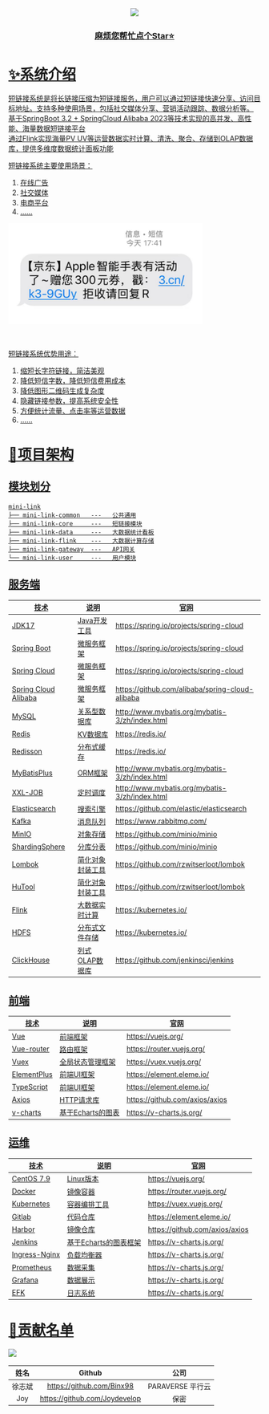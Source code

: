 <div align="center">
    <a href="https://github.com/Binx98/mini-link"><img src="https://img.shields.io/badge/后端-项目地址-yellow.svg?style=plasticr"></a>
    <a href="" target="_blank">
    <br>
    <h3>麻烦您帮忙点个Star⭐</h3>
</div>

# ✨系统介绍

短链接系统是将长链接压缩为短链接服务，用户可以通过短链接快速分享、访问目标地址。支持多种使用场景，包括社交媒体分享、营销活动跟踪、数据分析等。
<br>
基于SpringBoot 3.2 + SpringCloud Alibaba 2023等技术实现的高并发、高性能、海量数据短链接平台
<br>
通过Flink实现海量PV UV等运营数据实时计算、清洗、聚合、存储到OLAP数据库，提供多维度数据统计面板功能
<br>

短链接系统主要使用场景：

1. 在线广告
2. 社交媒体
3. 电商平台
4. ......

![img.png](docs/images/短信.png)

<br>

短链接系统优势用途：

1. 缩短长字符链接，简洁美观
2. 降低短信字数，降低短信费用成本
3. 降低图形二维码生成复杂度
4. 隐藏链接参数，提高系统安全性
5. 方便统计流量、点击率等运营数据
6. ......

# 🚀项目架构

## 模块划分

```
mini-link
├── mini-link-common   ---   公共通用
├── mini-link-core     ---   短链接模块
├── mini-link-data     ---   大数据统计看板
├── mini-link-flink    ---   大数据计算存储
├── mini-link-gateway  ---   API网关
└── mini-link-user     ---   用户模块
```

## 服务端

| 技术                   | 说明        | 官网                                              |
|----------------------|-----------|-------------------------------------------------|
| JDK17                | Java开发工具  | https://spring.io/projects/spring-cloud         |
| Spring Boot          | 微服务框架     | https://spring.io/projects/spring-cloud         |
| Spring Cloud         | 微服务框架     | https://spring.io/projects/spring-cloud         |
| Spring Cloud Alibaba | 微服务框架     | https://github.com/alibaba/spring-cloud-alibaba |
| MySQL                | 关系型数据库    | http://www.mybatis.org/mybatis-3/zh/index.html  |
| Redis                | KV数据库     | https://redis.io/                               |
| Redisson             | 分布式缓存     | https://redis.io/                               |
| MyBatisPlus          | ORM框架     | http://www.mybatis.org/mybatis-3/zh/index.html  |
| XXL-JOB              | 定时调度      | http://www.mybatis.org/mybatis-3/zh/index.html  |
| Elasticsearch        | 搜索引擎      | https://github.com/elastic/elasticsearch        |
| Kafka                | 消息队列      | https://www.rabbitmq.com/                       |
| MinIO                | 对象存储      | https://github.com/minio/minio                  |
| ShardingSphere       | 分库分表      | https://github.com/minio/minio                  |
| Lombok               | 简化对象封装工具  | https://github.com/rzwitserloot/lombok          |
| HuTool               | 简化对象封装工具  | https://github.com/rzwitserloot/lombok          |
| Flink                | 大数据实时计算   | https://kubernetes.io/                          |
| HDFS                 | 分布式文件存储   | https://kubernetes.io/                          |
| ClickHouse           | 列式OLAP数据库 | https://github.com/jenkinsci/jenkins            |

## 前端

| 技术          | 说明           | 官网                             |
|-------------|--------------|--------------------------------|
| Vue         | 前端框架         | https://vuejs.org/             |
| Vue-router  | 路由框架         | https://router.vuejs.org/      |
| Vuex        | 全局状态管理框架     | https://vuex.vuejs.org/        |
| ElementPlus | 前端UI框架       | https://element.eleme.io/      |
| TypeScript  | 前端UI框架       | https://element.eleme.io/      |
| Axios       | HTTP请求库      | https://github.com/axios/axios |
| v-charts    | 基于Echarts的图表 | https://v-charts.js.org/       |

## 运维

| 技术            | 说明             | 官网                             |
|---------------|----------------|--------------------------------|
| CentOS 7.9    | Linux版本        | https://vuejs.org/             |
| Docker        | 镜像容器           | https://router.vuejs.org/      |
| Kubernetes    | 容器编排工具         | https://vuex.vuejs.org/        |
| Gitlab        | 代码仓库           | https://element.eleme.io/      |
| Harbor        | 镜像仓库           | https://github.com/axios/axios |
| Jenkins       | 基于Echarts的图表框架 | https://v-charts.js.org/       |
| Ingress-Nginx | 负载均衡器          | https://v-charts.js.org/       |
| Prometheus    | 数据采集           | https://v-charts.js.org/       |
| Grafana       | 数据展示           | https://v-charts.js.org/       |
| EFK           | 日志系统           | https://v-charts.js.org/       |

# 🎉贡献名单

<a href="https://github.com/Binx98/QuickChat/graphs/contributors">
  <img src="https://contrib.rocks/image?repo=Binx98/mini-link" />
</a>

| 姓名  |            Github             |      公司       |
|:---:|:-----------------------------:|:-------------:|
| 徐志斌 |   https://github.com/Binx98   | PARAVERSE 平行云 |
| Joy | https://github.com/Joydevelop |      保密       |
